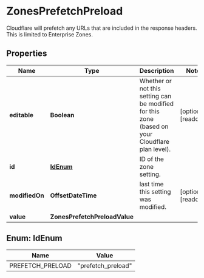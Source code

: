 

# ZonesPrefetchPreload

Cloudflare will prefetch any URLs that are included in the response headers. This is limited to Enterprise Zones.

## Properties

| Name | Type | Description | Notes |
|------------ | ------------- | ------------- | -------------|
|**editable** | **Boolean** | Whether or not this setting can be modified for this zone (based on your Cloudflare plan level). |  [optional] [readonly] |
|**id** | [**IdEnum**](#IdEnum) | ID of the zone setting. |  |
|**modifiedOn** | **OffsetDateTime** | last time this setting was modified. |  [optional] [readonly] |
|**value** | **ZonesPrefetchPreloadValue** |  |  |



## Enum: IdEnum

| Name | Value |
|---- | -----|
| PREFETCH_PRELOAD | &quot;prefetch_preload&quot; |




